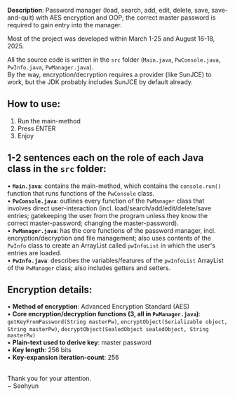 <b>Description</b>: Password manager (load, search, add, edit, delete, save, save-and-quit) with AES encryption and OOP; the correct master password is required to gain entry into the manager.<br>

Most of the project was developed within March 1-25 and August 16-18, 2025.

All the source code is written in the `src` folder (`Main.java`, `PwConsole.java`, `PwInfo.java`, `PwManager.java`).<br>
By the way, encryption/decryption requires a provider (like SunJCE) to work, but the JDK probably includes SunJCE by default already.

How to use: 
-
1. Run the main-method
2. Press ENTER
3. Enjoy

1-2 sentences each on the role of each Java class in the `src` folder: 
-
• <b>`Main.java`</b>: contains the main-method, which contains the `console.run()` function that runs functions of the `PwConsole` class.<br>
• <b>`PwConsole.java`</b>: outlines every function of the `PwManager` class that involves direct user-interaction (incl. load/search/add/edit/delete/save entries; gatekeeping the user from the program unless they know the correct master-password; changing the master-password).<br>
• <b>`PwManager.java`</b>: has the core functions of the password manager, incl. encryption/decryption and file management; also uses contents of the `PwInfo` class to create an ArrayList called `pwInfoList` in which the user's entries are loaded.<br>
• <b>`PwInfo.java`</b>: describes the variables/features of the `pwInfoList` ArrayList of the `PwManager` class; also includes getters and setters.<br>

Encryption details: 
-
• <b>Method of encryption</b>: Advanced Encryption Standard (AES)<br>
• <b>Core encryption/decryption functions (3, all in `PwManager.java`)</b>: `getKeyFromPassword(String masterPw)`, `encryptObject(Serializable object, String masterPw)`, `decryptObject(SealedObject sealedObject, String masterPw)`<br>
• <b>Plain-text used to derive key</b>: master password<br>
• <b>Key length</b>: 256 bits<br>
• <b>Key-expansion iteration-count</b>: 256<br>
<br>

Thank you for your attention.<br>
~ Seohyun
